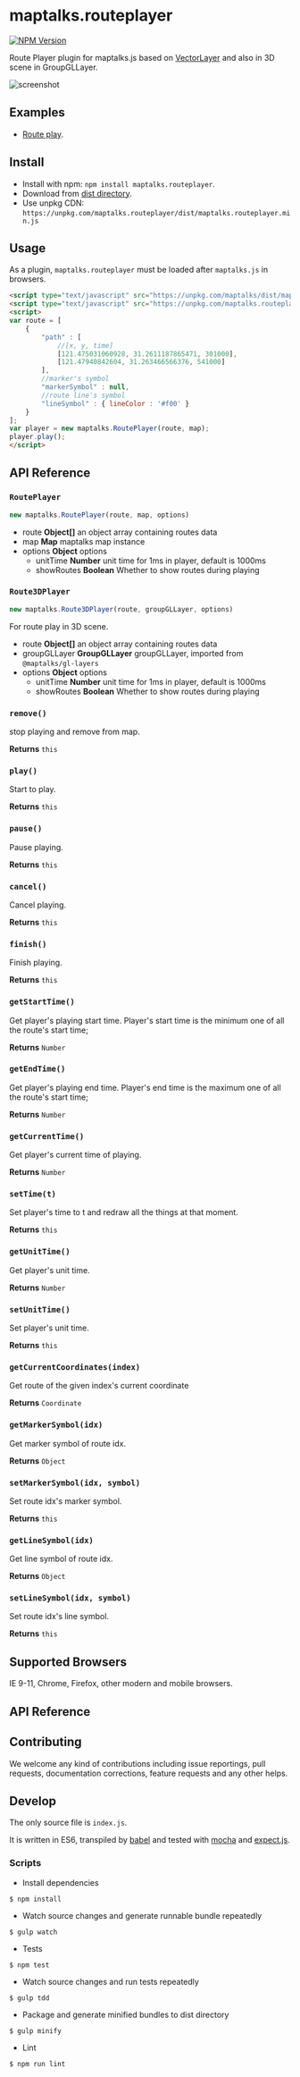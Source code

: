 # maptalks.routeplayer

[![NPM Version](https://img.shields.io/npm/v/maptalks.routeplayer.svg)](https://github.com/maptalks/maptalks.routeplayer)

Route Player plugin for maptalks.js based on [VectorLayer](http://maptalks.org/maptalks.js/api/0.x/VectorLayer.html) and also in 3D scene in GroupGLLayer.

![screenshot](https://user-images.githubusercontent.com/13678919/45591786-16929580-b98e-11e8-95fe-83ee73a15d1b.png)

## Examples

* [Route play](https://maptalks.github.io/maptalks.routeplayer/demo/).

## Install
  
* Install with npm: ```npm install maptalks.routeplayer```. 
* Download from [dist directory](https://github.com/maptalks/maptalks.routeplayer/tree/gh-pages/dist).
* Use unpkg CDN: ```https://unpkg.com/maptalks.routeplayer/dist/maptalks.routeplayer.min.js```

## Usage

As a plugin, ```maptalks.routeplayer``` must be loaded after ```maptalks.js``` in browsers.
```html
<script type="text/javascript" src="https://unpkg.com/maptalks/dist/maptalks.min.js"></script>
<script type="text/javascript" src="https://unpkg.com/maptalks.routeplayer/dist/maptalks.routeplayer.min.js"></script>
<script>
var route = [
    {
        "path" : [
            //[x, y, time]
            [121.475031060928, 31.2611187865471, 301000],
            [121.47940842604, 31.263466566376, 541000]
        ],
        //marker's symbol
        "markerSymbol" : null,
        //route line's symbol
        "lineSymbol" : { lineColor : '#f00' }
    }
];
var player = new maptalks.RoutePlayer(route, map);
player.play();
</script>
```

## API Reference

### `RoutePlayer`

```javascript
new maptalks.RoutePlayer(route, map, options)
```

* route **Object[]** an object array containing routes data
* map **Map** maptalks map instance
* options **Object** options
    * unitTime **Number** unit time for 1ms in player, default is 1000ms
    * showRoutes **Boolean** Whether to show routes during playing

### `Route3DPlayer`

```javascript
new maptalks.Route3DPlayer(route, groupGLLayer, options)
```

For route play in 3D scene.

* route **Object[]** an object array containing routes data
* groupGLLayer **GroupGLLayer** groupGLLayer, imported from `@maptalks/gl-layers`
* options **Object** options
    * unitTime **Number** unit time for 1ms in player, default is 1000ms
    * showRoutes **Boolean** Whether to show routes during playing

### `remove()`

stop playing and remove from map.

**Returns** `this`

### `play()`

Start to play.

**Returns** `this`

### `pause()`

Pause playing.

**Returns** `this`

### `cancel()`

Cancel playing.

**Returns** `this`

### `finish()`

Finish playing.

**Returns** `this`

### `getStartTime()`

Get player's playing start time.
Player's start time is the minimum one of all the route's start time;

**Returns** `Number`

### `getEndTime()`

Get player's playing end time.
Player's end time is the maximum one of all the route's start time;

**Returns** `Number`

### `getCurrentTime()`

Get player's current time of playing.

**Returns** `Number`

### `setTime(t)`

Set player's time to t and redraw all the things at that moment.

**Returns** `this`

### `getUnitTime()`

Get player's unit time.

**Returns** `Number`

### `setUnitTime()`

Set player's unit time.

**Returns** `this`

### `getCurrentCoordinates(index)`

Get route of the given index's current coordinate

**Returns** `Coordinate`

### `getMarkerSymbol(idx)`

Get marker symbol of route idx.

**Returns** `Object`

### `setMarkerSymbol(idx, symbol)`

Set route idx's marker symbol.

**Returns** `this`

### `getLineSymbol(idx)`

Get line symbol of route idx.

**Returns** `Object`

### `setLineSymbol(idx, symbol)`

Set route idx's line symbol.

**Returns** `this`

## Supported Browsers

IE 9-11, Chrome, Firefox, other modern and mobile browsers.

## API Reference

## Contributing

We welcome any kind of contributions including issue reportings, pull requests, documentation corrections, feature requests and any other helps.

## Develop

The only source file is ```index.js```.

It is written in ES6, transpiled by [babel](https://babeljs.io/) and tested with [mocha](https://mochajs.org) and [expect.js](https://github.com/Automattic/expect.js).

### Scripts

* Install dependencies
```shell
$ npm install
```

* Watch source changes and generate runnable bundle repeatedly
```shell
$ gulp watch
```

* Tests
```shell
$ npm test
```

* Watch source changes and run tests repeatedly
```shell
$ gulp tdd
```

* Package and generate minified bundles to dist directory
```shell
$ gulp minify
```

* Lint
```shell
$ npm run lint
```
